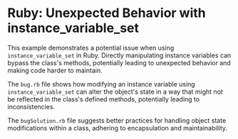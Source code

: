 # Ruby: Unexpected Behavior with instance_variable_set

This example demonstrates a potential issue when using `instance_variable_set` in Ruby. Directly manipulating instance variables can bypass the class's methods, potentially leading to unexpected behavior and making code harder to maintain.

The `bug.rb` file shows how modifying an instance variable using `instance_variable_set` can alter the object's state in a way that might not be reflected in the class's defined methods, potentially leading to inconsistencies.

The `bugSolution.rb` file suggests better practices for handling object state modifications within a class, adhering to encapsulation and maintainability.
